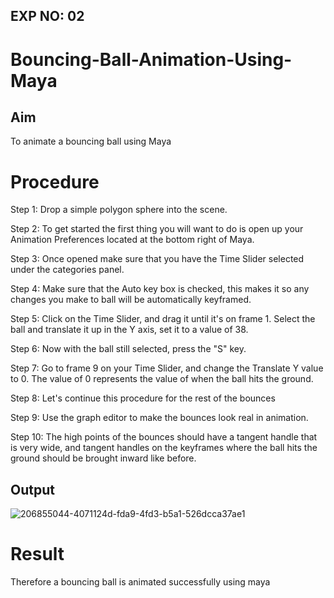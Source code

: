 ## EXP NO: 02

# Bouncing-Ball-Animation-Using-Maya

## Aim
To animate a bouncing ball using Maya


# Procedure
Step 1:  Drop a simple polygon sphere into the scene. 

Step 2:  To get started the first thing you will want to do is open up your Animation Preferences located at the bottom right of Maya.

Step 3:  Once opened make sure that you have the Time Slider selected under the categories panel.

Step 4:  Make sure that the Auto key box is checked, this makes it so any changes you make to ball will be automatically keyframed. 

Step 5:  Click on the Time Slider, and drag it until it's on frame 1. Select the ball and translate it up in the Y axis, set it to a value of 38.

Step 6:  Now with the ball still selected, press the "S" key.

Step 7:  Go to frame 9 on your Time Slider, and change the Translate Y value to 0. The value of 0 represents the value of when the ball hits the ground.  

Step 8:  Let's continue this procedure for the rest of the bounces

Step 9:  Use the graph editor to make the bounces look real in animation.

Step 10: The high points of the bounces should have a tangent handle that is very wide, and tangent handles on the keyframes where the ball hits the ground should be brought inward like before. 

## Output

![206855044-4071124d-fda9-4fd3-b5a1-526dcca37ae1](https://user-images.githubusercontent.com/74660507/206860033-fd5cea3b-c0d4-41e6-8042-da88830fb1d8.png)


# Result
Therefore a bouncing ball is animated successfully using maya
